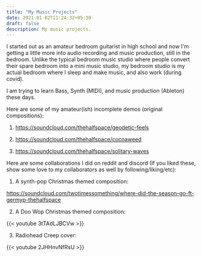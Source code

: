 ```yaml
---
title: "My Music Projects"
date: 2021-01-02T11:24:32+05:30
draft: false
description: My music projects.
---
```


I started out as an amateur bedroom guitarist in high school and now I'm getting a little more into audio recording and music production, still in the bedroom. Unlike the typical bedroom music studio where people convert their spare bedroom into a mini music studio, my bedroom studio is my actual bedroom where I sleep and make music, and also work (during covid).

I am trying to learn Bass, Synth (MIDI), and music production (Ableton) these days.

Here are some of my amateur(ish) incomplete demos (original compositions):

1. https://soundcloud.com/thehalfspace/geodetic-feels

2. https://soundcloud.com/thehalfspace/cocoaweed

3. https://soundcloud.com/thehalfspace/solitary-waves


Here are some collaborations I did on reddit and discord (If you liked these, show some love to my collaborators as well by following/liking/etc):

1. A synth-pop Christmas themed composition:

https://soundcloud.com/twotimessomething/where-did-the-season-go-ft-germyp-thehalfspace

2. A Doo Wop Christmas themed composition: 

{{< youtube 3tTAdLJBCVw >}}

3. Radiohead Creep cover:

{{< youtube 2JHHnvNfRsU >}} 

